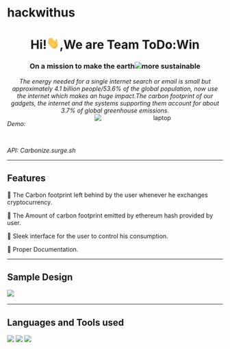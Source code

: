 # hackwithus
<p align="center">
<h1 align="center">Hi!<img src="https://raw.githubusercontent.com/ABSphreak/ABSphreak/master/gifs/Hi.gif" width="30px">,We are Team ToDo:Win</h1>
<h3 align="center">On a mission to make the earth<img src="https://media.giphy.com/media/4NPT1ipEUoiMo/giphy.gif" width="30px">more sustainable</h3>
</p>
<p align="center">
  <em>
  The energy needed for a single internet search or email is small but approximately 4.1 billion people/53.6% of the global population, now use the internet which makes an huge impact.The carbon footprint of our gadgets, the internet and the systems supporting them account for about 3.7% of global greenhouse emissions.
  </em> 
  <br>
<img align="right" width=300px alt="laptop" src="https://media.giphy.com/media/3oKGzgNfssFG1xlwC4/giphy.gif" />
  
  <p><i>Demo: </i></p>
  <br>
  <p><i>API:  Carbonize.surge.sh</i></p>
  
  <hr>
  <h2><strong>Features</strong></h2>
  <p>🌳 The Carbon footprint left behind by the user whenever he exchanges cryptocurrency.</p>
  <p>🌳 The Amount of carbon footprint emitted by ethereum hash provided by user.</p>
  <p>🌳 Sleek interface for the user to control his consumption.</p>
  <p>🌳 Proper Documentation.</p>
  <hr>
  <h2><strong>Sample Design</strong></h2>
  <img src="https://i.gyazo.com/5cfd24adb6782a9db48e482fb7688a1a.jpg")>
  <hr>
  <h2><strong>Languages and Tools used</strong></h2>
  <img src="https://img.icons8.com/color/2x/react-native.png"> <img src="https://img.icons8.com/color/2x/javascript.png">
  <img width=200px src="https://www.djangoproject.com/m/img/logos/django-logo-negative.png">
  


  
  
